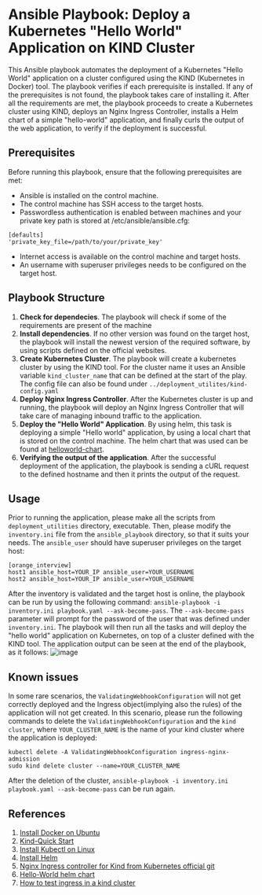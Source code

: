 # **Ansible Playbook: Deploy a Kubernetes "Hello World" Application on KIND Cluster**

This Ansible playbook automates the deployment of a Kubernetes "Hello World" application on a cluster configured using the KIND (Kubernetes in Docker) tool. The playbook verifies if each prerequisite is installed. If any of the prerequisites is not found, the playbook takes care of installing it. After all the requirements are met, the playbook proceeds to create a Kubernetes cluster using KIND, deploys an Nginx Ingress Controller, installs a Helm chart of a simple "hello-world" application, and finally curls the output of the web application, to verify if the deployment is successful.



## **Prerequisites**

Before running this playbook, ensure that the following prerequisites are met:
- Ansible is installed on the control machine.
- The control machine has SSH access to the target hosts.
- Passwordless authentication is enabled between machines and your private key path is stored at /etc/ansible/ansible.cfg:
```
[defaults]
'private_key_file=/path/to/your/private_key'
```
- Internet access is available on the control machine and target hosts.
- An username with superuser privileges needs to be configured on the target host.

## Playbook Structure 
1. **Check for dependecies**. The playbook will check if some of the requirements are present of the machine
2. **Install dependencies**. If no other version was found on the target host, the playbook will install the newest version of the required software, by using scripts defined on the official websites.
3. **Create Kubernetes Cluster**. The playbook will create a kubernetes cluster by using the KIND tool. For the cluster name it uses an Ansible variable `kind_cluster_name` that can be defined at the start of the play. The config file can also be found under `../deployment_utilites/kind-config.yaml`
4. **Deploy Nginx Ingress Controller**. After the Kubernetes cluster is up and running, the playbook will deploy an Nginx Ingress Controller that will take care of managing inbound traffic to the application.
5. **Deploy the "Hello World" Application**. By using helm, this task is deploying a simple "Hello world" application, by using a local chart that is stored on the control machine. The helm chart that was used can be found at [helloworld-chart](https://artifacthub.io/packages/helm/crowdsec/helloworld).
6. **Verifying the output of the application**. After the successful deployment of the application, the playbook is sending a cURL request to the defined hostname and then it prints the output of the request.

## **Usage**
  Prior to running the application, please make all the scripts from `deployment_utilities` directory, executable. Then, please modify the `inventory.ini` file from the `ansible_playbook` directory, so that it suits your needs. The `ansible_user` should have superuser privileges on the target host:
  ```
[orange_interview]
host1 ansible_host=YOUR_IP ansible_user=YOUR_USERNAME
host2 ansible_host=YOUR_IP ansible_user=YOUR_USERNAME
```

After the inventory is validated and the target host is online, the playbook can be run by using the following command:
` ansible-playbook -i inventory.ini playbook.yaml --ask-become-pass `. The `--ask-become-pass` parameter will prompt for the password of the user that was defined under `inventory.ini`.
The playbook will then run all the tasks and will deploy the "hello world" application on Kubernetes, on top of a cluster defined with the KIND tool. The application output can be seen at the end of the playbook, as it follows:
![image](https://github.com/Dragos-Gerea/orange-services-task/assets/74601702/1d2f69c2-61a1-4c12-bc4f-5766c3dc8f2a)

## **Known issues**
In some rare scenarios, the `ValidatingWebhookConfiguration` will not get correctly deployed and the Ingress object(implying also the rules) of the application will not get created. In this scenario, please run the following commands to delete the `ValidatingWebhookConfiguration` and the `kind cluster`, where `YOUR_CLUSTER_NAME` is the name of your kind cluster where the application is deployed:
```
kubectl delete -A ValidatingWebhookConfiguration ingress-nginx-admission
sudo kind delete cluster --name=YOUR_CLUSTER_NAME
```
After the deletion of the cluster, ` ansible-playbook -i inventory.ini playbook.yaml --ask-become-pass ` can be run again.


## **References** 
1. [Install Docker on Ubuntu](https://docs.docker.com/engine/install/ubuntu/)
2. [Kind-Quick Start](https://kind.sigs.k8s.io/docs/user/quick-start/)
3. [Install Kubectl on Linux](https://kubernetes.io/docs/tasks/tools/install-kubectl-linux/)
4. [Install Helm](https://helm.sh/docs/intro/install/)
5. [Nginx Ingress controller for Kind from Kubernetes official git](https://github.com/kubernetes/ingress-nginx/tree/main/deploy/static/provider/kind)
6. [Hello-World helm chart](https://artifacthub.io/packages/helm/crowdsec/helloworld)
7. [How to test ingress in a kind cluster](https://dustinspecker.com/posts/test-ingress-in-kind/)

 
